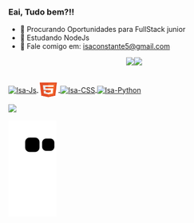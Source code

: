 ### Eai, Tudo bem?!!

- 🔭 Procurando Oportunidades para FullStack junior
- 📖 Estudando NodeJs
- 💬 Fale comigo em: isaconstante5@gmail.com



<div align="center">
  <a href="https://github.com/IsaConstante">
  
   <img height="180em" src="https://github-readme-stats.vercel.app/api?username=IsaConstante&show_icons=true&theme=tokyonight&include_all_commits=true&count_private=true"/><img height="180em" src="https://github-readme-stats.vercel.app/api/top-langs/?username=IsaConstante&layout=compact&langs_count=7&theme=tokyonight"/>
</div>

<div style="display: inline_block"><br>
  <img align="center" alt="Isa-Js" height="30" width= "40"<img src="https://cdn.jsdelivr.net/gh/devicons/devicon/icons/javascript/javascript-original.svg"/>
  <img align="center" alt="Isa-HTML" height="30" width="40"<img src="https://raw.githubusercontent.com/devicons/devicon/master/icons/html5/html5-original.svg">
  <img align="center" alt="Isa-CSS" height="30" width="40"=sr=<img src="https://cdn.jsdelivr.net/gh/devicons/devicon/icons/css3/css3-original.svg"/>
  <img align="center" alt="Isa-Python" height="30" width="40"<img src="https://cdn.jsdelivr.net/gh/devicons/devicon/icons/python/python-original.svg"/>


</div>

 <div>  
   
   
   <a href="https://www.linkedin.com/in/isabela-de-oliveira-constante-9929131b5" target="_blank"><img src="https://img.shields.io/badge/-LinkedIn-%230077B5?style=for-the-badge&logo=linkedin&logoColor=white" target="_blank"></a> 
  
   ![Snake animation](https://github.com/rafaballerini/rafaballerini/blob/output/github-contribution-grid-snake.svg)
  </div>
